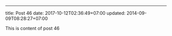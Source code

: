 ---
title: Post 46
date: 2017-10-12T02:36:49+07:00
updated: 2014-09-09T08:28:27+07:00

This is content of post 46